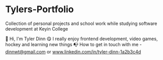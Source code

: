 # Tylers-Portfolio
Collection of personal projects and school work while studying software development at Keyin College

👋 Hi, I'm Tyler Dinn
😋 I really enjoy frontend development, video games, hockey and learning new things
📭 How to get in touch with me - dinnwt@gmail.com or www.linkedin.com/in/tyler-dinn-1a2b3c4d
